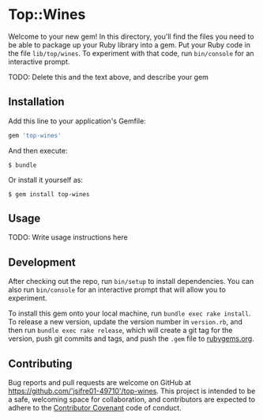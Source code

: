 # Top::Wines

Welcome to your new gem! In this directory, you'll find the files you need to be able to package up your Ruby library into a gem. Put your Ruby code in the file `lib/top/wines`. To experiment with that code, run `bin/console` for an interactive prompt.

TODO: Delete this and the text above, and describe your gem

## Installation

Add this line to your application's Gemfile:

```ruby
gem 'top-wines'
```

And then execute:

    $ bundle

Or install it yourself as:

    $ gem install top-wines

## Usage

TODO: Write usage instructions here

## Development

After checking out the repo, run `bin/setup` to install dependencies. You can also run `bin/console` for an interactive prompt that will allow you to experiment.

To install this gem onto your local machine, run `bundle exec rake install`. To release a new version, update the version number in `version.rb`, and then run `bundle exec rake release`, which will create a git tag for the version, push git commits and tags, and push the `.gem` file to [rubygems.org](https://rubygems.org).

## Contributing

Bug reports and pull requests are welcome on GitHub at https://github.com/'jsifre01-49710'/top-wines. This project is intended to be a safe, welcoming space for collaboration, and contributors are expected to adhere to the [Contributor Covenant](http://contributor-covenant.org) code of conduct.

